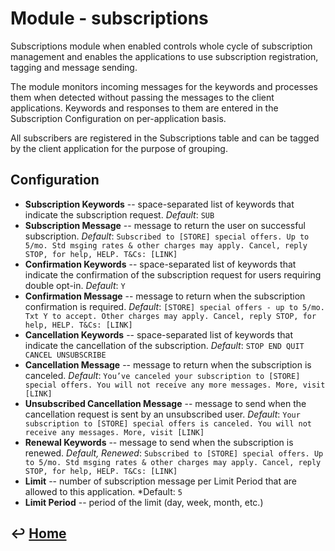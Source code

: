 Module - subscriptions
======================

Subscriptions module when enabled controls whole cycle of subscription
management and enables the applications to use subscription
registration, tagging and message sending.

The module monitors incoming messages for the keywords and processes
them when detected without passing the messages to the client
applications. Keywords and responses to them are entered in the
Subscription Configuration on per-application basis.

All subscribers are registered in the Subscriptions table and can be
tagged by the client application for the purpose of grouping.

Configuration
-------------

-   **Subscription Keywords** -- space-separated list of keywords that
    indicate the subscription request. *Default*: `SUB`
-   **Subscription Message** -- message to return the user on successful
    subscription. *Default*: `Subscribed to [STORE] special offers. Up to
    5/mo. Std msging rates & other charges may apply. Cancel, reply
    STOP, for help, HELP. T&Cs: [LINK]`
-   **Confirmation Keywords** -- space-separated list of keywords that
    indicate the confirmation of the subscription request for users requiring double opt-in.
    *Default*: `Y`
-   **Confirmation Message** -- message to return when the subscription
    confirmation is required. *Default*: `[STORE] special offers - up to
    5/mo. Txt Y to accept. Other charges may apply. Cancel, reply STOP,
    for help, HELP. T&Cs: [LINK]`
-   **Cancellation Keywords** -- space-separated list of keywords that
    indicate the cancellation of the subscription. *Default*: `STOP END
    QUIT CANCEL UNSUBSCRIBE`
-   **Cancellation Message** -- message to return when the subscription is
    canceled. *Default*: `You’ve canceled your subscription to [STORE]
    special offers. You will not receive any more messages. More, visit
    [LINK]`
-   **Unsubscribed Cancellation Message** -- message to send when the
    cancellation request is sent by an unsubscribed user. *Default*: `Your
    subscription to [STORE] special offers is canceled. You will not
    receive any messages. More, visit [LINK]`
-   **Renewal Keywords** -- message to send when the subscription is renewed.
    *Default, Renewed*: `Subscribed to [STORE] special offers. Up to 5/mo.
    Std msging rates & other charges may apply. Cancel, reply STOP, for
    help, HELP. T&Cs: [LINK]`
-   **Limit** -- number of subscription message per Limit Period that are
    allowed to this application. *Default: `5`
-   **Limit Period** -- period of the limit (day, week, month, etc.)


&#8617; [Home](https://github.com/RecessMobile/API)
--------------
